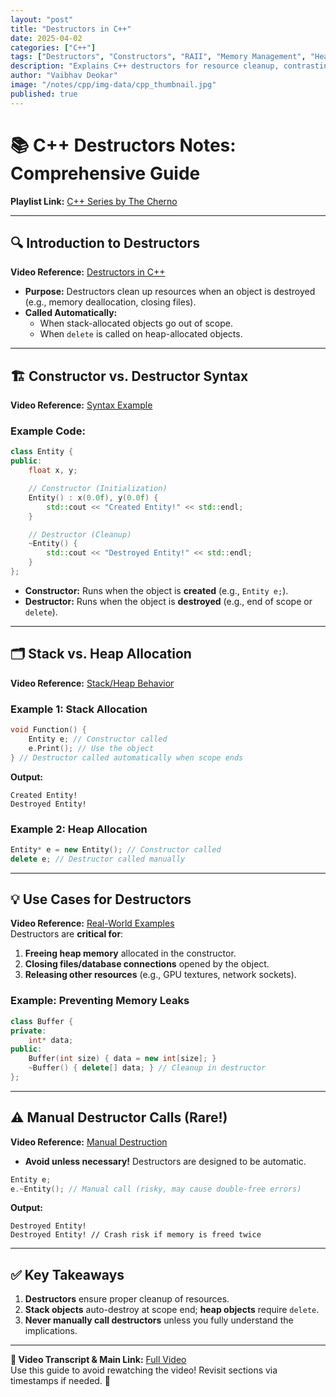 ```yaml
---
layout: "post"
title: "Destructors in C++"
date: 2025-04-02
categories: ["C++"]
tags: ["Destructors", "Constructors", "RAII", "Memory Management", "Heap", "Stack", "delete"]
description: "Explains C++ destructors for resource cleanup, contrasting with constructors and covering automatic (stack) vs. manual (heap with delete) invocation."
author: "Vaibhav Deokar"
image: "/notes/cpp/img-data/cpp_thumbnail.jpg"
published: true
---
```

# 📚 C++ Destructors Notes: Comprehensive Guide  
**Playlist Link:** [C++ Series by The Cherno](https://www.youtube.com/watch?v=9RJTQmK0YPI&list=PLlrATfBNZ98dudnM48yfGUldqGD0S4FFb&index=10)  

---

## 🔍 **Introduction to Destructors**  
**Video Reference:** [Destructors in C++](https://youtu.be/9RJTQmK0YPI?t=0)  
- **Purpose:** Destructors clean up resources when an object is destroyed (e.g., memory deallocation, closing files).  
- **Called Automatically:**  
  - When stack-allocated objects go out of scope.  
  - When `delete` is called on heap-allocated objects.  

---

## 🏗️ **Constructor vs. Destructor Syntax**  
**Video Reference:** [Syntax Example](https://youtu.be/9RJTQmK0YPI?t=94)  
### Example Code:  
```cpp
class Entity {
public:
    float x, y;

    // Constructor (Initialization)
    Entity() : x(0.0f), y(0.0f) {
        std::cout << "Created Entity!" << std::endl;
    }

    // Destructor (Cleanup)
    ~Entity() {
        std::cout << "Destroyed Entity!" << std::endl;
    }
};
```
- **Constructor:** Runs when the object is **created** (e.g., `Entity e;`).  
- **Destructor:** Runs when the object is **destroyed** (e.g., end of scope or `delete`).  

---

## 🗂️ **Stack vs. Heap Allocation**  
**Video Reference:** [Stack/Heap Behavior](https://youtu.be/9RJTQmK0YPI?t=169)  
### Example 1: Stack Allocation  
```cpp
void Function() {
    Entity e; // Constructor called
    e.Print(); // Use the object
} // Destructor called automatically when scope ends
```
**Output:**  
```
Created Entity!  
Destroyed Entity!  
```

### Example 2: Heap Allocation  
```cpp
Entity* e = new Entity(); // Constructor called
delete e; // Destructor called manually
```

---

## 💡 **Use Cases for Destructors**  
**Video Reference:** [Real-World Examples](https://youtu.be/9RJTQmK0YPI?t=209)  
Destructors are **critical for**:  
1. **Freeing heap memory** allocated in the constructor.  
2. **Closing files/database connections** opened by the object.  
3. **Releasing other resources** (e.g., GPU textures, network sockets).  

### Example: Preventing Memory Leaks  
```cpp
class Buffer {
private:
    int* data;
public:
    Buffer(int size) { data = new int[size]; }
    ~Buffer() { delete[] data; } // Cleanup in destructor
};
```

---

## ⚠️ **Manual Destructor Calls (Rare!)**  
**Video Reference:** [Manual Destruction](https://youtu.be/9RJTQmK0YPI?t=238)  
- **Avoid unless necessary!** Destructors are designed to be automatic.  
```cpp
Entity e;
e.~Entity(); // Manual call (risky, may cause double-free errors)
```
**Output:**  
```
Destroyed Entity!  
Destroyed Entity! // Crash risk if memory is freed twice
```

---

## ✅ **Key Takeaways**  
1. **Destructors** ensure proper cleanup of resources.  
2. **Stack objects** auto-destroy at scope end; **heap objects** require `delete`.  
3. **Never manually call destructors** unless you fully understand the implications.  

---

**📼 Video Transcript & Main Link:** [Full Video](https://youtu.be/9RJTQmK0YPI)  
Use this guide to avoid rewatching the video! Revisit sections via timestamps if needed. 🚀
